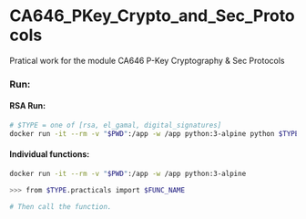 # CA646_PKey_Crypto_and_Sec_Protocols
Pratical work for the module CA646 P-Key Cryptography & Sec Protocols


### Run:
#### RSA Run:
```bash
# $TYPE = one of [rsa, el_gamal, digital_signatures]
docker run -it --rm -v "$PWD":/app -w /app python:3-alpine python $TYPE/practicals.py
```

#### Individual functions:
```bash
docker run -it --rm -v "$PWD":/app -w /app python:3-alpine

>>> from $TYPE.practicals import $FUNC_NAME

# Then call the function.
```
